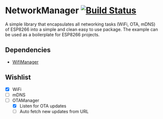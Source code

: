 # NetworkManager [![Build Status](https://travis-ci.org/rpidanny/NetworkManager.svg?branch=master)](https://travis-ci.org/rpidanny/NetworkManager)
A simple library that encapsulates all networking tasks (WiFi, OTA, mDNS) of ESP8266 into a simple and clean easy to use package.
The example can be used as a boilerplate for ESP8266 projects.

## Dependencies
- [WifiManager](https://github.com/tzapu/WiFiManager)

## Wishlist
- [x] WiFi
- [ ] mDNS
- [ ] OTAManager
  - [x] Listen for OTA updates
  - [ ] Auto fetch new updates from URL